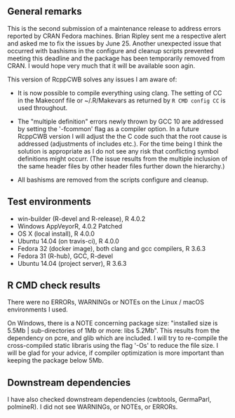 ## General remarks

This is the second submission of a maintenance release to address errors reported by CRAN Fedora machines. Brian Ripley sent me a respective alert and asked me to fix the issues by June 25. Another 
unexpected issue that occurred with bashisms in the configure and cleanup scripts prevented meeting this 
deadline and the package has been temporarily removed from CRAN. I would hope very much that it will be 
available soon agin.

This version of RcppCWB solves any issues I am aware of:

- It is now possible to compile everything using clang. The setting of CC in the Makeconf file or ~/.R/Makevars as returned by `R CMD config CC` is used throughout.

- The "multiple definition" errors newly thrown by GCC 10 are addressed by setting the '-fcommon' flag as a compiler option. In a future RcppCWB version I will adjust the the C code such that the root cause is addressed (adjustments of includes etc.). For the time being I think the solution is appropriate as I do not see any risk that conflicting symbol definitions might occurr. (The issue results from the multiple inclusion of the same header files by other header files further down the hierarchy.)

- All bashisms are removed from the scripts configure and cleanup.

## Test environments

* win-builder (R-devel and R-release), R 4.0.2
* Windows AppVeyorR, 4.0.2 Patched
* OS X (local install), R 4.0.0
* Ubuntu 14.04 (on travis-ci), R 4.0.0
* Fedora 32 (docker image), both clang and gcc compilers, R 3.6.3 
* Fedora 31 (R-hub), GCC, R-devel
* Ubuntu 14.04 (project server), R 3.6.3


## R CMD check results

There were no ERRORs, WARNINGs or NOTEs on the Linux / macOS environments I used.

On Windows, there is a NOTE concerning package size: "installed size is  5.5Mb | sub-directories of 1Mb or more: libs 5.2Mb". This results from the dependency on pcre, and glib which are included. I will try to re-compile the cross-compiled static libraris using the flag '-Os' to reduce the file size. I will be glad for your advice, if compiler optimization is more important than keeping the package below 5Mb.


## Downstream dependencies

I have also checked downstream dependencies (cwbtools, GermaParl, polmineR). I did not see WARNINGs, or NOTEs, or ERRORs.

